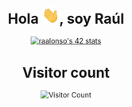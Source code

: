 
<div align="center">
<h1 align="center">Hola <img width="35" src="https://github.com/1999AZZAR/1999AZZAR/blob/main/resources/img/waving.gif">, soy Raúl</h1>

[![raalonso's 42 stats](https://badge42.vercel.app/api/v2/cle203yhl01060fk63wxq61ro/stats?cursusId=9&coalitionId=undefined)](https://github.com/JaeSeoKim/badge42)

# Visitor count
![Visitor Count](https://profile-counter.glitch.me/apeslx/count.svg)
